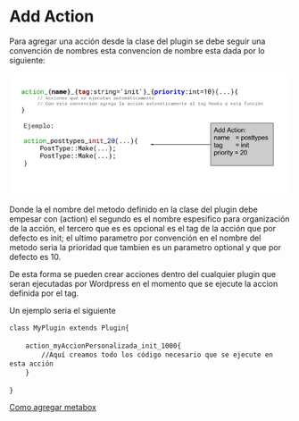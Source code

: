 # Add Action

Para agregar una acción desde la clase del plugin se debe seguir una convención de nombres esta convencion de nombre esta dada por lo siguiente:

![](/assets/add_action_in_plugin.jpg)

Donde la el nombre del metodo definido en la clase del plugin debe empesar con \(action\) el segundo es el nombre espesifico para organización de la acción, el tercero que es es opcional es el tag de la acción que por defecto es init; el ultimo parametro por convención en el nombre del metodo seria la prioridad que tambien es un parametro optional y que por defecto es 10.

De esta forma se pueden crear acciones dentro del cualquier plugin que seran ejecutadas por Wordpress en el momento que se ejecute la accion definida por el tag.

Un ejemplo seria el siguiente

```
class MyPlugin extends Plugin{ 

    action_myAccionPersonalizada_init_1000{
        //Aquí creamos todo los código necesario que se ejecute en esta acción
    }

}
```



[Como agregar metabox](add-metabox.md)

